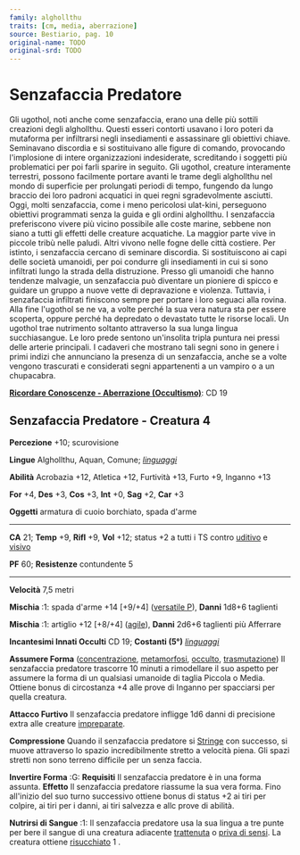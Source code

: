 ```yaml
---
family: alghollthu
traits: [cm, media, aberrazione]
source: Bestiario, pag. 10
original-name: TODO
original-srd: TODO
---
```


# Senzafaccia Predatore

Gli ugothol, noti anche come senzafaccia, erano una delle più sottili creazioni
degli alghollthu. Questi esseri contorti usavano i loro poteri da mutaforma per
infiltrarsi negli insediamenti e assassinare gli obiettivi chiave. Seminavano
discordia e si sostituivano alle figure di comando, provocando l'implosione di
intere organizzazioni indesiderate, screditando i soggetti più problematici per
poi farli sparire in seguito. Gli ugothol, creature interamente terrestri,
possono facilmente portare avanti le trame degli alghollthu nel mondo di
superficie per prolungati periodi di tempo, fungendo da lungo braccio dei loro
padroni acquatici in quei regni sgradevolmente asciutti. Oggi, molti
senzafaccia, come i meno pericolosi ulat-kini, perseguono obiettivi programmati
senza la guida e gli ordini alghollthu. I senzafaccia preferiscono vivere più
vicino possibile alle coste marine, sebbene non siano a tutti gli effetti delle
creature acquatiche. La maggior parte vive in piccole tribù nelle paludi. Altri
vivono nelle fogne delle città costiere. Per istinto, i senzafaccia cercano di
seminare discordia. Si sostituiscono ai capi delle società umanoidi, per poi
condurre gli insediamenti in cui si sono infiltrati lungo la strada della
distruzione. Presso gli umanoidi che hanno tendenze malvagie, un senzafaccia può
diventare un pioniere di spicco e guidare un gruppo a nuove vette di
depravazione e violenza. Tuttavia, i senzafaccia infiltrati finiscono sempre per
portare i loro seguaci alla rovina. Alla fine l'ugothol se ne va, a volte perché
la sua vera natura sta per essere scoperta, oppure perché ha depredato o
devastato tutte le risorse locali. Un ugothol trae nutrimento soltanto
attraverso la sua lunga lingua succhiasangue. Le loro prede sentono un'insolita
tripla puntura nei pressi delle arterie principali. I cadaveri che mostrano tali
segni sono in genere i primi indizi che annunciano la presenza di un
senzafaccia, anche se a volte vengono trascurati e considerati segni
appartenenti a un vampiro o a un chupacabra.

**[Ricordare Conoscenze - Aberrazione (Occultismo)](/azioni/abilita/ricordare-conoscenze)**:
CD 19

## Senzafaccia Predatore - Creatura 4

**Percezione** +10; scurovisione

**Lingue** Alghollthu, Aquan, Comune; _[linguaggi](/incantesimi/linguaggi)_

**Abilità** Acrobazia +12, Atletica +12, Furtività +13, Furto +9, Inganno +13

**For** +4, **Des** +3, **Cos** +3, **Int** +0, **Sag** +2, **Car** +3

**Oggetti** armatura di cuoio borchiato, spada d'arme

---

**CA** 21; **Temp** +9, **Rifl** +9, **Vol** +12; status +2 a tutti i TS contro
[uditivo](/tratti/uditivo) e [visivo](/tratti/visivo)

**PF** 60; **Resistenze** contundente 5

---

**Velocità** 7,5 metri

**Mischia** :1: spada d'arme +14 \[+9/+4] ([versatile P](/tratti/versatile)),
**Danni** 1d8+6 taglienti

**Mischia** :1: artiglio +12 \[+8/+4] ([agile](/tratti/agile)), **Danni** 2d6+6
taglienti più Afferrare

**Incantesimi Innati Occulti** CD 19; **Costanti (5°)**
_[linguaggi](/incantesimi/linguaggi)_

**Assumere Forma** ([concentrazione](/tratti/concentrazione),
[metamorfosi](/tratti/metamorfosi), [occulto](/tratti/occulto),
[trasmutazione](/tratti/trasmutazione)) Il senzafaccia predatore trascorre 10
minuti a rimodellare il suo aspetto per assumere la forma di un qualsiasi
umanoide di taglia Piccola o Media. Ottiene bonus di circostanza +4 alle prove
di Inganno per spacciarsi per quella creatura.

**Attacco Furtivo** Il senzafaccia predatore infligge 1d6 danni di precisione
extra alle creature [impreparate](/condizioni/impreparato).

**Compressione** Quando il senzafaccia predatore si
[Stringe](/azioni/abilita/stringersi) con successo, si muove attraverso lo
spazio incredibilmente stretto a velocità piena. Gli spazi stretti non sono
terreno difficile per un senza faccia.

**Invertire Forma** :G: **Requisiti** Il senzafaccia predatore è in una forma
assunta. **Effetto** Il senzafaccia predatore riassume la sua vera forma. Fino
all'inizio del suo turno successivo ottiene bonus di status +2 ai tiri per
colpire, ai tiri per i danni, ai tiri salvezza e allc prove di abilità.

**Nutrirsi di Sangue** :1: Il senzafaccia predatore usa la sua lingua a tre
punte per bere il sangue di una creatura adiacente
[trattenuta](/condizioni/trattenuto) o [priva di sensi](/tratti/privo-di-sensi).
La creatura ottiene [risucchiato](/condizioni/risucchiato) 1 .
